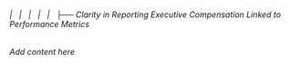 ###### |   |   |   |   |   ├── Clarity in Reporting Executive Compensation Linked to Performance Metrics

*Add content here*